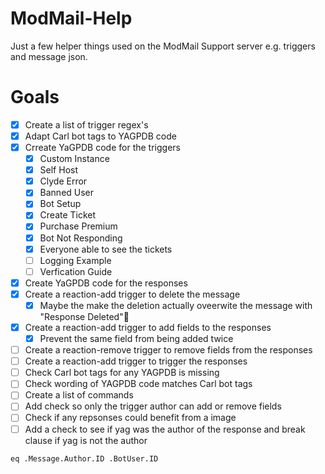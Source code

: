 # ModMail-Help

Just a few helper things used on the ModMail Support server e.g. triggers and message json.

# Goals

- [x] Create a list of trigger regex's
- [x] Adapt Carl bot tags to YAGPDB code
- [x] Crreate YaGPDB code for the triggers
  - [x] Custom Instance
  - [x] Self Host
  - [x] Clyde Error
  - [x] Banned User
  - [x] Bot Setup
  - [x] Create Ticket
  - [x] Purchase Premium
  - [x] Bot Not Responding
  - [x] Everyone able to see the tickets
  - [ ] Logging Example
  - [ ] Verfication Guide
- [x] Create YaGPDB code for the responses
- [x] Create a reaction-add trigger to delete the message
  - [x] Maybe the make the deletion actually oveerwite the message with "Response Deleted"🤔
- [x] Create a reaction-add trigger to add fields to the responses
  - [x] Prevent the same field from being added twice
- [ ] Create a reaction-remove trigger to remove fields from the responses
- [ ] Create a reaction-add trigger to trigger the responses
- [ ] Check Carl bot tags for any YAGPDB is missing
- [ ] Check wording of YAGPDB code matches Carl bot tags
- [ ] Create a list of commands
- [ ] Add check so only the trigger author can add or remove fields
- [ ] Check if any repsonses could benefit from a image
- [ ] Add a check to see if yag was the author of the response and break clause if yag is not the author

```
eq .Message.Author.ID .BotUser.ID
```
